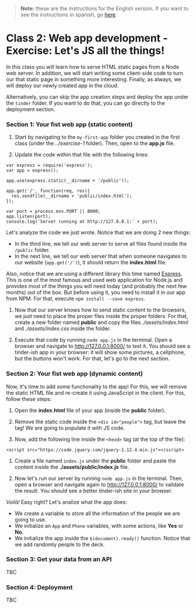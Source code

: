 > **Note:** these are the instructions for the English version. If you want to see the instructions in spanish, go [here](./README.md).

# Class 2: Web app development - Exercise: Let's JS all the things!

In this class you will learn how to serve HTML static pages from a Node web server. In addition, we will start writing some client-side code to turn our that static page in something more interesting. Finally, as always, we will deploy our newly created app in the cloud.

Alternatively, you can skip the app creation steps and deploy the app under the `tinder` folder. If you want to do that, you can go directly to the deployment section.

### Section 1: Your fist web app (static content)

1. Start by navigating to the `my-first-app` folder you created in the first class (under the _../exercise-1_ folder). Then, open to the **app.js** file.

1. Update the code within that file with the following lines:

  ```
  var express = require('express');
  var app = express();

  app.use(express.static(__dirname + '/public'));

  app.get('/', function(req, res){
    res.sendfile(__dirname + 'public/index.html');
  });

  var port = process.env.PORT || 8000;
  app.listen(port);
  console.log('Server running at http://127.0.0.1:' + port);
  ```

  Let's analyze the code we just wrote. Notice that we are doing 2 new things:

  * In the third line, we tell our web server to serve all files found inside the `/public` folder.
  * In the next line, we tell our web server that when someone navigates to our website (`app.get('/')`), it should return the **index.html** file.

  Also, notice that we are using a different library this time named [Express](http://expressjs.com/). This is one of the most famous and used web application for Node.js and provides most of the things you will need today (and probably the next few months) out of the box. But before using it, you need to install it in our app from NPM. For that, execute `npm install --save express`.

1. Now that our server knows how to send static content to the browsers, we just need to place the proper files inside the proper folders. For that, create a new folder named **public** and copy the files *./assets/index.html* and *./assets/index.css* inside the folder.

1. Execute that code by running `node app.js`  in the terminal. Open a browser and navigate to http://127.0.0.1:8000/ to test it. You should see a tinder-ish app in your browser: it will show some pictures, a cellphone, but the buttons won't work. For that, let's go to the next section.

### Section 2: Your fist web app (dynamic content)

Now, it's time to add some functionality to the app! For this, we will remove the static HTML file and re-create it using JavaScript in the client. For this, follow these steps:

1. Open the **index.html** file of your app (inside the **public** folder).

1. Remove the static code inside the `<div id="people">` tag, but leave the tag! We are going to populate it with JS code.

1. Now, add the following line inside the `<head>` tag (at the top of the file):

  ```
  <script src="https://code.jquery.com/jquery-1.12.4.min.js"></script>
  ```

1. Create a file named `index.js` under the **public** folder and paste the content inside the **./assets/public/index.js** file.

1. Now let's run our server by running `node app.js` in the terminal. Then, open a browser and navigate again to http://127.0.0.1:8000/ to validate the result. You should see a better tinder-ish site in your browser.

  *Voilà!* Easy right? Let's analize what the app does:

  * We create a variable to store all the information of the people we are going to use.
  * We initialize an `App` and `Phone` variables, with some actions, like **Yes** or **No**.
  * We initialize the app inside the `$(document).ready()` function. Notice that we add randomly people to the deck.

### Section 3: Get your data from an API

TBC

### Section 4: Deployment

TBC


